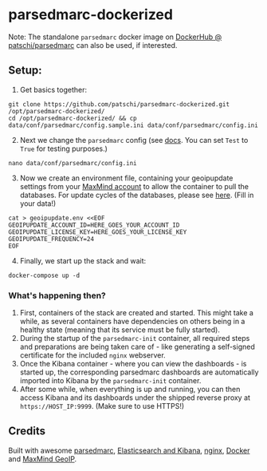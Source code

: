 # parsedmarc-dockerized

Note: The standalone `parsedmarc` docker image on [DockerHub @ patschi/parsedmarc](https://hub.docker.com/r/patschi/parsedmarc) can also be used, if interested.

## Setup:
1. Get basics together:
```
git clone https://github.com/patschi/parsedmarc-dockerized.git /opt/parsedmarc-dockerized/
cd /opt/parsedmarc-dockerized/ && cp data/conf/parsedmarc/config.sample.ini data/conf/parsedmarc/config.ini
```

2. Next we change the `parsedmarc` config (see [docs](https://domainaware.github.io/parsedmarc/#configuration-file). You can set `Test` to `True` for testing purposes.)
```
nano data/conf/parsedmarc/config.ini
```

3. Now we create an environment file, containing your geoipupdate settings from your [MaxMind account](https://www.maxmind.com/en/account/) to allow the container to pull the databases. For update cycles of the databases, please see [here](https://support.maxmind.com/geoip-faq/geoip2-and-geoip-legacy-database-updates/how-often-are-the-geoip2-and-geoip-legacy-databases-updated/). (Fill in your data!)
```
cat > geoipupdate.env <<EOF
GEOIPUPDATE_ACCOUNT_ID=HERE_GOES_YOUR_ACCOUNT_ID
GEOIPUPDATE_LICENSE_KEY=HERE_GOES_YOUR_LICENSE_KEY
GEOIPUPDATE_FREQUENCY=24
EOF
```

4. Finally, we start up the stack and wait:
```
docker-compose up -d
```

### What's happening then?

1. First, containers of the stack are created and started. This might take a while, as several containers have dependencies on others being in a healthy state (meaning that its service must be fully started).
2. During the startup of the `parsedmarc-init` container, all required steps and preparations are being taken care of - like generating a self-signed certificate for the included `nginx` webserver.
3. Once the Kibana container - where you can view the dashboards - is started up, the corresponding parsedmarc dashboards are automatically imported into Kibana by the `parsedmarc-init` container.
4. After some while, when everything is up and running, you can then access Kibana and its dashboards under the shipped reverse proxy at `https://HOST_IP:9999`. (Make sure to use HTTPS!)

## Credits

Built with awesome [parsedmarc](https://github.com/domainaware/checkdmarc), [Elasticsearch and Kibana](https://www.elastic.co/), [nginx](https://nginx.org), [Docker](https://docker.com) and [MaxMind GeoIP](https://dev.maxmind.com/geoip/geoip2/geolite2/).
